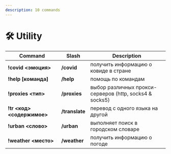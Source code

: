 ```yaml
---
description: 10 commands
---
```


# 🛠 Utility

| Command                        | Slash          | Description                                   |
| ------------------------------ | -------------- | --------------------------------------------- |
| **!covid \<эмоция>**           | **/covid**     | получить информацию о ковиде в стране         |
| **!help \[команда]**           | **/help**      | помощь по командам                            |
| **!proxies \<тип>**            | **/proxies**   | выбор различных прокси-серверов (http, socks4 & socks5) |
| **!tr \<код> \<содержимое>**     | **/translate** | перевод с одного языка на другой              |
| **!urban \<слово>**             | **/urban**    | выполняет поиск в городском словаре           |
| **!weather \<место>**          | **/weather**   | получить информацию о погоде                  |
